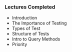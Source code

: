 ### Lectures Completed ###

* Introduction
* The Importance of Testing
* Types of Test
* Structure of Tests
* Intro to Query Methods
* Priority